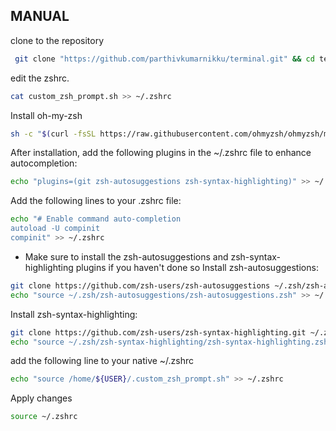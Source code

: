 
## MANUAL
clone to the repository
```bash
 git clone "https://github.com/parthivkumarnikku/terminal.git" && cd terminal
```
edit the zshrc.
```bash
cat custom_zsh_prompt.sh >> ~/.zshrc
```
Install oh-my-zsh
```bash
sh -c "$(curl -fsSL https://raw.githubusercontent.com/ohmyzsh/ohmyzsh/master/tools/install.sh)"

```
After installation, add the following plugins in the ~/.zshrc file to enhance autocompletion:
```bash
echo "plugins=(git zsh-autosuggestions zsh-syntax-highlighting)" >> ~/.zshrc

```
Add the following lines to your .zshrc file:
```bash
echo "# Enable command auto-completion
autoload -U compinit
compinit" >> ~/.zshrc
```
- Make sure to install the zsh-autosuggestions and zsh-syntax-highlighting plugins if you haven't done so
Install zsh-autosuggestions:
```bash
git clone https://github.com/zsh-users/zsh-autosuggestions ~/.zsh/zsh-autosuggestions
echo "source ~/.zsh/zsh-autosuggestions/zsh-autosuggestions.zsh" >> ~/.zshrc

```
Install zsh-syntax-highlighting:
```bash
git clone https://github.com/zsh-users/zsh-syntax-highlighting.git ~/.zsh/zsh-syntax-highlighting
echo "source ~/.zsh/zsh-syntax-highlighting/zsh-syntax-highlighting.zsh" >> ~/.zshrc

```
add the following line to your native ~/.zshrc
```bash
echo "source /home/${USER}/.custom_zsh_prompt.sh" >> ~/.zshrc
```
Apply changes

```bash
source ~/.zshrc

```
